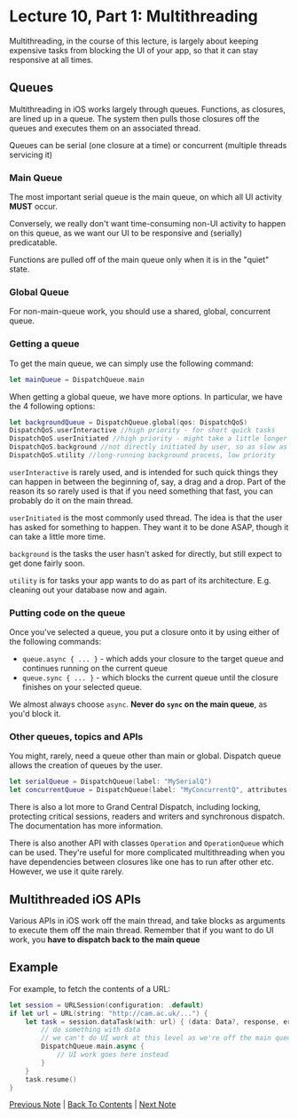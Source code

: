 # Lecture 10, Part 1: Multithreading

Multithreading, in the course of this lecture, is largely about keeping expensive tasks from blocking the UI of your app, so that it can stay responsive at all times.

## Queues

Multithreading in iOS works largely through queues. Functions, as closures, are lined up in a queue. The system then pulls those closures off the queues and executes them on an associated thread.

Queues can be serial (one closure at a time) or concurrent (multiple threads servicing it)

### Main Queue

The most important serial queue is the main queue, on which all UI activity **MUST** occur.

Conversely, we really don't want time-consuming non-UI activity to happen on this queue, as we want our UI to be responsive and (serially) predicatable.

Functions are pulled off of the main queue only when it is in the "quiet" state.

### Global Queue

For non-main-queue work, you should use a shared, global, concurrent queue.

### Getting a queue

To get the main queue, we can simply use the following command:

```Swift
let mainQueue = DispatchQueue.main
```

When getting a global queue, we have more options. In particular, we have the 4 following options:

```Swift
let backgroundQueue = DispatchQueue.global(qos: DispatchQoS)
DispatchQoS.userInteractive //high priority - for short quick tasks
DispatchQoS.userInitiated //high priority - might take a little longer
DispatchQoS.background //not directly initiated by user, so as slow as needed
DispatchQoS.utility //long-running background process, low priority
```

`userInteractive` is rarely used, and is intended for such quick things they can happen in between the beginning of, say, a drag and a drop. Part of the reason its so rarely used is that if you need something that fast, you can probably do it on the main thread.

`userInitiated` is the most commonly used thread. The idea is that the user has asked for something to happen. They want it to be done ASAP, though it can take a little more time.

`background` is the tasks the user hasn't asked for directly, but still expect to get done fairly soon.

`utility` is for tasks your app wants to do as part of its architecture. E.g. cleaning out your database now and again.

### Putting code on the queue

Once you've selected a queue, you put a closure onto it by using either of the following commands:

* `queue.async { ... }` - which adds your closure to the target queue and continues running on the current queue
* `queue.sync { ... }` - which blocks the current queue until the closure finishes on your selected queue.

We almost always choose `async`. **Never do `sync` on the main queue**, as you'd block it.

### Other queues, topics and APIs

You might, rarely, need a queue other than main or global. Dispatch queue allows the creation of queues by the user.
```Swift
let serialQueue = DispatchQueue(label: "MySerialQ")
let concurrentQueue = DispatchQueue(label: "MyConcurrentQ", attributes: .concurrent)
```

There is also a lot more to Grand Central Dispatch, including locking, protecting critical sessions, readers and writers and synchronous dispatch. The documentation has more information.

There is also another API with classes `Operation` and `OperationQueue` which can be used. They're useful for more complicated multithreading when you have dependencies between closures like one has to run after other etc. However, we use it quite rarely.

## Multithreaded iOS APIs

Various APIs in iOS work off the main thread, and take blocks as arguments to execute them off the main thread.
Remember that if you want to do UI work, you **have to dispatch back to the main queue**

## Example

For example, to fetch the contents of a URL:

```Swift
let session = URLSession(configuration: .default)
if let url = URL(string: "http://cam.ac.uk/...") {
    let task = session.dataTask(with: url) { (data: Data?, response, error) in
        // do something with data
        // we can't do UI work at this level as we're off the main queue
        DispatchQueue.main.async {
            // UI work goes here instead
        }
    }
    task.resume()
}
```

[Previous Note](../Lecture%2010%20-%20Multithreading%20and%20Autolayout/Part%200%20-%20Intro.md) | [Back To Contents](https://github.com/Firanus/stanford-iOS-lecture-notes) |  [Next Note](../Lecture%2010%20-%20Multithreading%20and%20Autolayout/Part%202%20-%20Autolayout.md)
